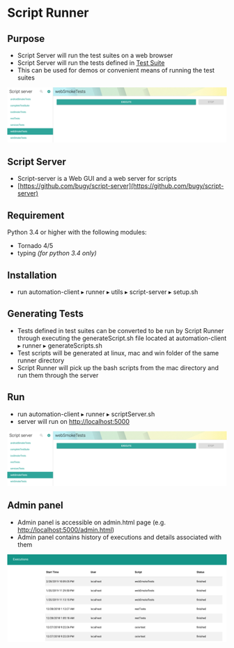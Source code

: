 # Script Runner

## Purpose

* Script Server will run the test suites on a web browser
* Script Server will run the tests defined in [Test Suite](https://ehsan-matean.gitbook.io/automationcore/~/edit/drafts/-L_LX4fZgKxC018opI_I/test-suite) 
* This can be used for demos or convenient means of running the test suites

![](.gitbook/assets/image.png)

## Script Server

* Script-server is a Web GUI and a web server for scripts
* [https://github.com/bugy/script-server](https://github.com/bugy/script-server)

## Requirement

Python 3.4 or higher with the following modules:

* Tornado 4/5
* typing _\(for python 3.4 only\)_

## Installation

* run ⁨automation-client⁩ ▸ ⁨runner⁩ ▸ ⁨utils⁩ ▸ ⁨script-server⁩ ▸ setup.sh ⁨

## Generating Tests

* Tests defined in test suites can be converted to be run by Script Runner through executing the generateScript.sh file located at automation-client⁩ ▸ ⁨runner⁩ ▸ generateScripts.sh
* Test scripts will be generated at linux, mac and win folder of the same runner directory
* Script Runner will pick up the bash scripts from the mac directory and run them through the server 

## Run

* run ⁨automation-client⁩ ▸ ⁨runner⁩ ▸ scriptServer.sh
* server will run on [http://localhost:5000](http://localhost:5000/)



![](.gitbook/assets/image.png)

## Admin panel

* Admin panel is accessible on admin.html page \(e.g. [http://localhost:5000/admin.html](http://localhost:5000/admin.html)\)
* Admin panel contains history of executions and details associated with them

![](.gitbook/assets/image%20%283%29.png)

